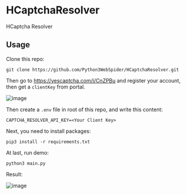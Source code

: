 # HCaptchaResolver

HCaptcha Resolver

## Usage

Clone this repo:

```
git clone https://github.com/Python3WebSpider/HCaptchaResolver.git
```

Then go to https://yescaptcha.com/i/CnZPBu and register your account, then get a `clientKey` from portal.

![image](https://user-images.githubusercontent.com/8678661/170099424-bbe53c64-79b5-46fc-a7c9-95fc88877e3d.png)

Then create a `.env` file in root of this repo, and write this content:

```
CAPTCHA_RESOLVER_API_KEY=<Your Client Key>
```

Next, you need to install packages:

```
pip3 install -r requirements.txt
```

At last, run demo:

```
python3 main.py
```

Result:

![image](https://user-images.githubusercontent.com/8678661/170533027-1f06daf2-ee73-4800-948e-851dc9f6a648.png)
